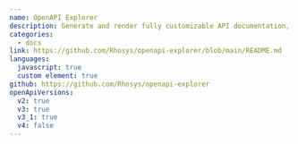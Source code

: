 ```yaml
---
name: OpenAPI Explorer
description: Generate and render fully customizable API documentation, then explore and execute API requests via the integrated console.
categories:
  - docs
link: https://github.com/Rhosys/openapi-explorer/blob/main/README.md
languages:
  javascript: true
  custom element: true
github: https://github.com/Rhosys/openapi-explorer
openApiVersions:
  v2: true
  v3: true
  v3_1: true
  v4: false
---
```

